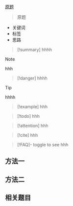 
[原题]()

>原题

- 关键词
- 标签
- 思路

>[!summary]
>hhhh


>[!note]
>hhh

>[!danger]
>hhhh

>[!tip]
>hhhh

>[!example]
>hhh

>[!todo]
>hhh

>[!attention]
>hhh

>[!cite]
>hhh

>[!FAQ]- toggle to see
>hhh







## 方法一


## 方法二



## 相关题目
